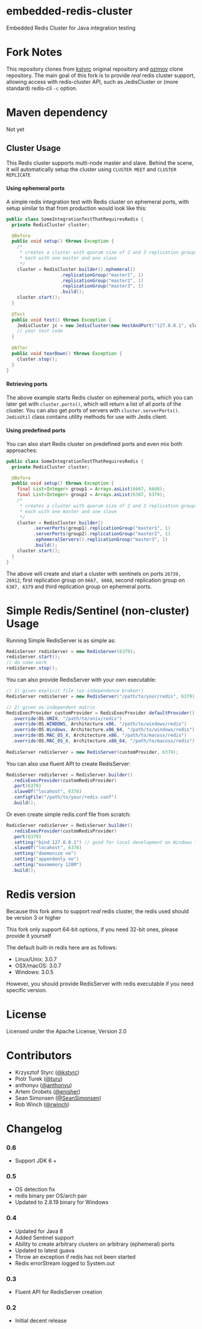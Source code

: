 embedded-redis-cluster
======================

Embedded Redis Cluster for Java integration testing

Fork Notes
==============
This repository clones from [kstyrc](https://github.com/kstyrc/embedded-redis) original repository and [ozimov](https://github.com/ozimov/embedded-redis) clone repository.
The main goal of this fork is to provide *real* redis cluster support, allowing access with redis-cluster API, such as JedisCluster or (more standard) redis-cli `-c` option.

Maven dependency
==============

Not yet


## Cluster Usage

This Redis cluster supports multi-node master and slave. Behind the scene, it will automatically setup the cluster using `CLUSTER MEET` and `CLUSTER REPLICATE`

#### Using ephemeral ports
A simple redis integration test with Redis cluster on ephemeral ports, with setup similar to that from production would look like this:
```java
public class SomeIntegrationTestThatRequiresRedis {
  private RedisCluster cluster;

  @Before
  public void setup() throws Exception {
    /*
     * creates a cluster with quorum size of 2 and 3 replication groups, 
     * each with one master and one slave
     */
    cluster = RedisCluster.builder().ephemeral()
                    .replicationGroup("master1", 1)
                    .replicationGroup("master2", 1)
                    .replicationGroup("master3", 1)
                    .build();
    cluster.start();
  }
  
  @Test
  public void test() throws Exception {
    JedisCluster jc = new JedisCluster(new HostAndPort("127.0.0.1", cluster.ports().get(0)));
    // your test code
  }
  
  @After
  public void tearDown() throws Exception {
    cluster.stop();
  }
}
```

#### Retrieving ports
The above example starts Redis cluster on ephemeral ports, which you can later get with ```cluster.ports()```,
which will return a list of all ports of the cluster. You can also get ports of servers with ```cluster.serverPorts()```. ```JedisUtil``` class contains utility methods for use with Jedis client.

#### Using predefined ports
You can also start Redis cluster on predefined ports and even mix both approaches:
```java
public class SomeIntegrationTestThatRequiresRedis {
  private RedisCluster cluster;

  @Before
  public void setup() throws Exception {
    final List<Integer> group1 = Arrays.asList(6667, 6668);
    final List<Integer> group2 = Arrays.asList(6387, 6379);
    /*
     * creates a cluster with quorum size of 2 and 3 replication groups, 
     * each with one master and one slave
     */
    cluster = RedisCluster.builder()
          .serverPorts(group1).replicationGroup("master1", 1)
          .serverPorts(group2).replicationGroup("master2", 1)
          .ephemeralServers().replicationGroup("master3", 1)
          .build();
    cluster.start();
  }
}
```
The above will create and start a cluster with sentinels on ports ```26739, 26912```, first replication group on ```6667, 6668```,
second replication group on ```6387, 6379``` and third replication group on ephemeral ports.

Simple Redis/Sentinel (non-cluster) Usage
==============

Running Simple RedisServer is as simple as:
```java
RedisServer redisServer = new RedisServer(6379);
redisServer.start();
// do some work
redisServer.stop();
```

You can also provide RedisServer with your own executable:
```java
// 1) given explicit file (os-independence broken!)
RedisServer redisServer = new RedisServer("/path/to/your/redis", 6379);

// 2) given os-independent matrix
RedisExecProvider customProvider = RedisExecProvider.defaultProvider()
  .override(OS.UNIX, "/path/to/unix/redis")
  .override(OS.WINDOWS, Architecture.x86, "/path/to/windows/redis")
  .override(OS.Windows, Architecture.x86_64, "/path/to/windows/redis")
  .override(OS.MAC_OS_X, Architecture.x86, "/path/to/macosx/redis")
  .override(OS.MAC_OS_X, Architecture.x86_64, "/path/to/macosx/redis")
  
RedisServer redisServer = new RedisServer(customProvider, 6379);
```

You can also use fluent API to create RedisServer:
```java
RedisServer redisServer = RedisServer.builder()
  .redisExecProvider(customRedisProvider)
  .port(6379)
  .slaveOf("locahost", 6378)
  .configFile("/path/to/your/redis.conf")
  .build();
```

Or even create simple redis.conf file from scratch:
```java
RedisServer redisServer = RedisServer.builder()
  .redisExecProvider(customRedisProvider)
  .port(6379)
  .setting("bind 127.0.0.1") // good for local development on Windows to prevent security popups
  .slaveOf("locahost", 6378)
  .setting("daemonize no")
  .setting("appendonly no")
  .setting("maxmemory 128M")
  .build();
```

Redis version
==============
Because this fork aims to support <i>real</i> redis cluster, the redis used should be version 3 or higher

This fork only support 64-bit options, if you need 32-bit ones, please provide it yourself

The default built-in redis here are as follows:
- Linux/Unix: 3.0.7
- OSX/macOS: 3.0.7
- Windows: 3.0.5

However, you should provide RedisServer with redis executable if you need specific version.

License
==============
Licensed under the Apache License, Version 2.0

Contributors
==============
 * Krzysztof Styrc ([@kstyrc](http://github.com/kstyrc))
 * Piotr Turek ([@turu](http://github.com/turu))
 * anthonyu ([@anthonyu](http://github.com/anthonyu))
 * Artem Orobets ([@enisher](http://github.com/enisher))
 * Sean Simonsen ([@SeanSimonsen](http://github.com/SeanSimonsen))
 * Rob Winch ([@rwinch](http://github.com/rwinch))

Changelog
==============

### 0.6
 * Support JDK 6 +

### 0.5
 * OS detection fix
 * redis binary per OS/arch pair
 * Updated to 2.8.19 binary for Windows

### 0.4 
 * Updated for Java 8
 * Added Sentinel support
 * Ability to create arbitrary clusters on arbitrary (ephemeral) ports
 * Updated to latest guava 
 * Throw an exception if redis has not been started
 * Redis errorStream logged to System.out

### 0.3
 * Fluent API for RedisServer creation

### 0.2
 * Initial decent release
